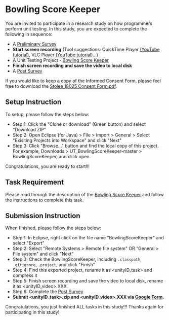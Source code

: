 # Bowling Score Keeper

You are invited to participate in a research study on how programmers perform unit testing. In this study, you are expected to complete the following in sequence:
- A [Preliminary Survey](https://ncsu.qualtrics.com/jfe/form/SV_0ue2442xd30BFxI) 
- **Start screen recording** (Tool suggestions: QuickTime Player [(YouTube tutorial)](https://www.youtube.com/watch?v=qwkW9hk1Brk), VLC Player [(YouTube tutorial)](https://www.youtube.com/watch?v=zPU0YS7t7xY)...)
- A Unit Testing Project - [Bowling Score Keeper](https://github.com/ginaBai/UT_BowlingScoreKeeper/tree/master/BowlingScoreKeeper)
- **Finish screen recording and save the video to local disk**
- A [Post Survey](https://ncsu.qualtrics.com/jfe/form/SV_1RgmtcHz7kTLhJA)

If you would like to keep a copy of the Informed Consent Form, please feel free to download the [Stolee 18025 Consent Form.pdf](https://github.com/ginaBai/UT_BowlingScoreKeeper/blob/master/Stolee%2018025%20Consent%20Form.pdf).

## Setup Instruction
To setup, please follow the steps below:

- Step 1: Click the "Clone or download" (Green button) and select "Download ZIP"
- Step 2: Open Eclipse (for Java) > File > Import > General > Select "Exisiting Projects into Workspace" and click "Next"
- Step 3: Click "Browse..." button and find the local copy of this project. For example, Downloads > UT_BowlingScoreKeeper-master > BowlingScoreKeeper, and click open.

Congratulations, you are ready to start!!! 

## Task Requirement
Please read through the description of the [Bowling Score Keeper](https://github.com/ginaBai/UT_BowlingScoreKeeper/tree/master/BowlingScoreKeeper) and follow the instructions to complete this task. 

## Submission Instruction
When finished, please follow the steps below:

- Step 1: In Eclipse, right click on the file name "BowlingScoreKeeper" and select "Export"
- Step 2: Select "Remote Systems > Remote file system" OR "General > File system" and click "Next"
- Step 3: Check the BowlingScoreKeeper, including `.classpath`, `.gitignore`, `.project`, and click "Finish"
- Step 4: Find this exported project, rename it as <unityID_task> and compress it
- Step 5: Finish screen recording and save the video to local disk, rename it as <unityID_video>.XXX
- Step 6: Complete the [Post Survey](https://ncsu.qualtrics.com/jfe/form/SV_1RgmtcHz7kTLhJA)
- **Submit <unityID_task>.zip and <unityID_video>.XXX via [Google Form](https://docs.google.com/forms/d/e/1FAIpQLSdzqURwDTIeVHWR3oHMVH7mQJc-hVnnscS_StDbdeVZm1no1g/viewform).**

Congratulations, you just finished ALL tasks in this study!!! Thanks again for participating in this study!
